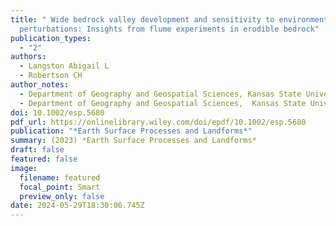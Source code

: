 ```yaml
---
title: " Wide bedrock valley development and sensitivity to environmental
  perturbations: Insights from flume experiments in erodible bedrock"
publication_types:
  - "2"
authors:
  - Langston Abigail L
  - Robertson CH
author_notes:
  - Department of Geography and Geospatial Sciences, Kansas State University
  - Department of Geography and Geospatial Sciences,  Kansas State University
doi: 10.1002/esp.5680
pdf_url: https://onlinelibrary.wiley.com/doi/epdf/10.1002/esp.5680
publication: "*Earth Surface Processes and Landforms*"
summary: (2023) *Earth Surface Processes and Landforms*
draft: false
featured: false
image:
  filename: featured
  focal_point: Smart
  preview_only: false
date: 2024-05-29T18:30:06.745Z
---
```

